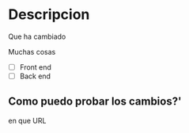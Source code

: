 # Descripcion  
Que ha cambiado

Muchas cosas


- [ ] Front end
- [ ] Back end

## Como puedo probar los cambios?'
en que URL

